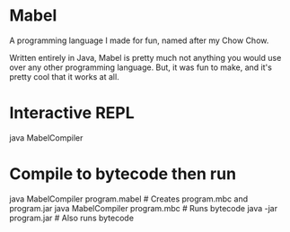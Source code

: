 # Mabel
A programming language I made for fun, named after my Chow Chow.

Written entirely in Java, Mabel is pretty much not anything you would use over any other programming language.
But, it was fun to make, and it's pretty cool that it works at all.

# Interactive REPL
java MabelCompiler

# Compile to bytecode then run
java MabelCompiler program.mabel  # Creates program.mbc and program.jar
java MabelCompiler program.mbc    # Runs bytecode
java -jar program.jar             # Also runs bytecode
